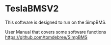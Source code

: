 # TeslaBMSV2

This software is designed to run on the SimpBMS.

User Manual that covers some software functions https://github.com/tomdebree/SimpBMS 
